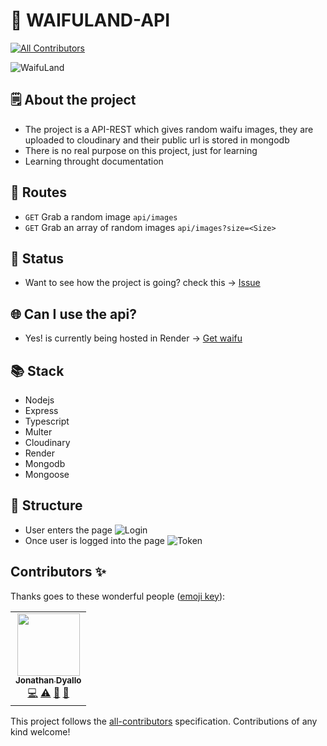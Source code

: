 # 🎲 WAIFULAND-API

<!-- ALL-CONTRIBUTORS-BADGE:START - Do not remove or modify this section -->

[![All Contributors](https://img.shields.io/badge/all_contributors-1-orange.svg?style=flat-square)](#contributors-)

<!-- ALL-CONTRIBUTORS-BADGE:END -->

![WaifuLand](https://user-images.githubusercontent.com/68082746/155921172-311bb682-cfed-494f-89c5-371e22ac25a6.gif)

## 🗒 About the project

- The project is a API-REST which gives random waifu images, they are uploaded to cloudinary and their public url is stored in mongodb
- There is no real purpose on this project, just for learning
- Learning throught documentation

## 🚧 Routes

- `GET` Grab a random image `api/images`
- `GET` Grab an array of random images `api/images?size=<Size>`

## 📖 Status

- Want to see how the project is going? check this -> [Issue](https://github.com/jd-apprentice/waifuland-api/issues/3)

## 🌐 Can I use the api?

- Yes! is currently being hosted in Render -> [Get waifu](https://waifuland-api.onrender.com/api/images)

## 📚 Stack

- Nodejs
- Express
- Typescript
- Multer
- Cloudinary
- Render
- Mongodb
- Mongoose

## 🧱 Structure

- User enters the page
  ![Login](https://user-images.githubusercontent.com/68082746/164032923-64c5d286-e232-478f-b121-39d28b71b416.png)
- Once user is logged into the page
  ![Token](https://user-images.githubusercontent.com/68082746/164033037-6191489e-3561-46b3-a0c4-7324faf9abb7.png)

## Contributors ✨

Thanks goes to these wonderful people ([emoji key](https://allcontributors.org/docs/en/emoji-key)):

<!-- ALL-CONTRIBUTORS-LIST:START - Do not remove or modify this section -->
<!-- prettier-ignore-start -->
<!-- markdownlint-disable -->
<table>
  <tr>
    <td align="center"><a href="https://portfolio-jd.vercel.app/"><img src="https://avatars.githubusercontent.com/u/68082746?v=4?s=100" width="100px;" alt=""/><br /><sub><b>Jonathan Dyallo</b></sub></a><br /><a href="https://github.com/jd-apprentice/waifuland-api/commits?author=jd-apprentice" title="Code">💻</a> <a href="https://github.com/jd-apprentice/waifuland-api/commits?author=jd-apprentice" title="Tests">⚠️</a> <a href="https://github.com/jd-apprentice/waifuland-api/commits?author=jd-apprentice" title="Documentation">📖</a> <a href="#maintenance-jd-apprentice" title="Maintenance">🚧</a></td>
  </tr>
</table>

<!-- markdownlint-restore -->
<!-- prettier-ignore-end -->

<!-- ALL-CONTRIBUTORS-LIST:END -->

This project follows the [all-contributors](https://github.com/all-contributors/all-contributors) specification. Contributions of any kind welcome!
